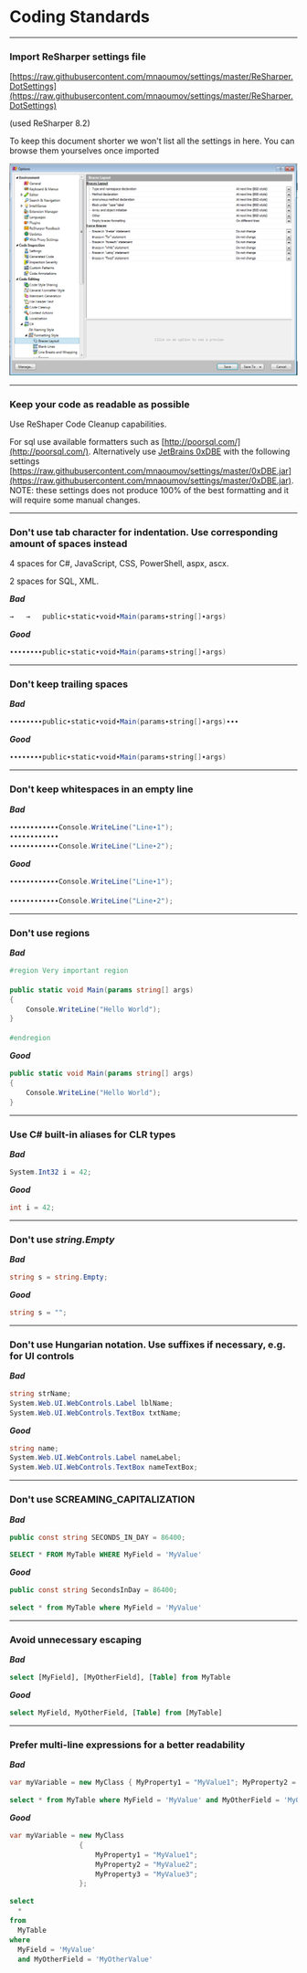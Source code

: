 # Coding Standards

---

### Import ReSharper settings file

[https://raw.githubusercontent.com/mnaoumov/settings/master/ReSharper.DotSettings](https://raw.githubusercontent.com/mnaoumov/settings/master/ReSharper.DotSettings)

(used ReSharper 8.2)

To keep this document shorter we won't list all the settings in here. You can browse them yourselves once imported

![ReSharper Settings](https://raw.githubusercontent.com/mnaoumov/settings/master/ReSharperSettings.PNG)

---

### Keep your code as readable as possible

Use ReShaper Code Cleanup capabilities.

For sql use available formatters such as [http://poorsql.com/](http://poorsql.com/). Alternatively use [JetBrains 0xDBE](https://www.jetbrains.com/dbe/) with the following settings [https://raw.githubusercontent.com/mnaoumov/settings/master/0xDBE.jar](https://raw.githubusercontent.com/mnaoumov/settings/master/0xDBE.jar). NOTE: these settings does not produce 100% of the best formatting and it will require some manual changes.

---

### Don't use tab character for indentation. Use corresponding amount of spaces instead

4 spaces for C#, JavaScript, CSS, PowerShell, aspx, ascx.

2 spaces for SQL, XML.

***Bad***

```csharp
→   →   public∙static∙void∙Main(params∙string[]∙args)
```

***Good***

```csharp
∙∙∙∙∙∙∙∙public∙static∙void∙Main(params∙string[]∙args)
```

---

### Don't keep trailing spaces

***Bad***

```csharp
∙∙∙∙∙∙∙∙public∙static∙void∙Main(params∙string[]∙args)∙∙∙
```

***Good***

```csharp
∙∙∙∙∙∙∙∙public∙static∙void∙Main(params∙string[]∙args)
```

---

### Don't keep whitespaces in an empty line

***Bad***

```csharp
∙∙∙∙∙∙∙∙∙∙∙∙Console.WriteLine("Line∙1");
∙∙∙∙∙∙∙∙∙∙∙∙
∙∙∙∙∙∙∙∙∙∙∙∙Console.WriteLine("Line∙2");
```

***Good***

```csharp
∙∙∙∙∙∙∙∙∙∙∙∙Console.WriteLine("Line∙1");

∙∙∙∙∙∙∙∙∙∙∙∙Console.WriteLine("Line∙2");
```

---

### Don't use regions

***Bad***

```csharp
#region Very important region

public static void Main(params string[] args)
{
    Console.WriteLine("Hello World");
}

#endregion
```

***Good***

```csharp
public static void Main(params string[] args)
{
    Console.WriteLine("Hello World");
}
````

---

### Use C# built-in aliases for CLR types

***Bad***

```csharp
System.Int32 i = 42;
```

***Good***

```csharp
int i = 42;
```

---

### Don't use *string.Empty*

***Bad***

```csharp
string s = string.Empty;
```

***Good***

```csharp
string s = "";
```

---

### Don't use Hungarian notation. Use suffixes if necessary, e.g. for UI controls

***Bad***

```csharp
string strName;
System.Web.UI.WebControls.Label lblName;
System.Web.UI.WebControls.TextBox txtName;
```

***Good***

```csharp
string name;
System.Web.UI.WebControls.Label nameLabel;
System.Web.UI.WebControls.TextBox nameTextBox;
```

---

### Don't use SCREAMING_CAPITALIZATION

***Bad***

```csharp
public const string SECONDS_IN_DAY = 86400;
```

```sql
SELECT * FROM MyTable WHERE MyField = 'MyValue'
```

***Good***

```csharp
public const string SecondsInDay = 86400;
```

```sql
select * from MyTable where MyField = 'MyValue'
```

---

### Avoid unnecessary escaping

***Bad***

```sql
select [MyField], [MyOtherField], [Table] from MyTable
```

***Good***

```sql
select MyField, MyOtherField, [Table] from [MyTable]
```

---

### Prefer multi-line expressions for a better readability

***Bad***

```csharp
var myVariable = new MyClass { MyProperty1 = "MyValue1"; MyProperty2 = "MyValue2"; MyProperty3 = "MyValue3"; };
```

```sql
select * from MyTable where MyField = 'MyValue' and MyOtherField = 'MyOtherValue'
```

***Good***

```csharp
var myVariable = new MyClass
                 {
                     MyProperty1 = "MyValue1";
                     MyProperty2 = "MyValue2";
                     MyProperty3 = "MyValue3";
                 };
```

```sql
select
  *
from
  MyTable
where
  MyField = 'MyValue'
  and MyOtherField = 'MyOtherValue'
```
